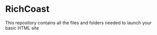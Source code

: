 # RichCoast
This repository contains all the files and folders needed to launch your basic HTML site 
